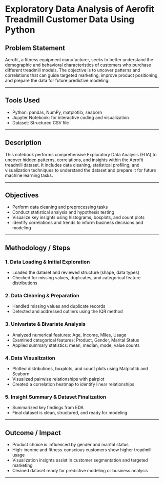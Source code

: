 # Exploratory Data Analysis of Aerofit Treadmill Customer Data Using Python

## Problem Statement  
Aerofit, a fitness equipment manufacturer, seeks to better understand the demographic and behavioral characteristics of customers who purchase different treadmill models. The objective is to uncover patterns and correlations that can guide targeted marketing, improve product positioning, and prepare the data for future predictive modeling.

---

## Tools Used  
- Python: pandas, NumPy, matplotlib, seaborn  
- Jupyter Notebook: for interactive coding and visualization  
- Dataset: Structured CSV file

---

## Description  
This notebook performs comprehensive Exploratory Data Analysis (EDA) to uncover hidden patterns, correlations, and insights within the Aerofit treadmill dataset. It includes data cleaning, statistical profiling, and visualization techniques to understand the dataset and prepare it for future machine learning tasks.

---

## Objectives  
- Perform data cleaning and preprocessing tasks  
- Conduct statistical analysis and hypothesis testing  
- Visualize key insights using histograms, boxplots, and count plots  
- Identify correlations and trends to inform business decisions and modeling

---

## Methodology / Steps  

### 1. Data Loading & Initial Exploration  
- Loaded the dataset and reviewed structure (shape, data types)  
- Checked for missing values, duplicates, and categorical feature distributions  

### 2. Data Cleaning & Preparation  
- Handled missing values and duplicate records  
- Detected and addressed outliers using the IQR method  

### 3. Univariate & Bivariate Analysis  
- Analyzed numerical features: Age, Income, Miles, Usage  
- Examined categorical features: Product, Gender, Marital Status  
- Applied summary statistics: mean, median, mode, value counts  

### 4. Data Visualization  
- Plotted distributions, boxplots, and count plots using Matplotlib and Seaborn  
- Visualized pairwise relationships with pairplot  
- Created a correlation heatmap to identify linear relationships  

### 5. Insight Summary & Dataset Finalization  
- Summarized key findings from EDA  
- Final dataset is clean, structured, and ready for modeling

---

## Outcome / Impact  
- Product choice is influenced by gender and marital status  
- High-income and fitness-conscious customers show higher treadmill usage  
- Visualization insights assist in customer segmentation and targeted marketing  
- Cleaned dataset ready for predictive modeling or business analysis

---


